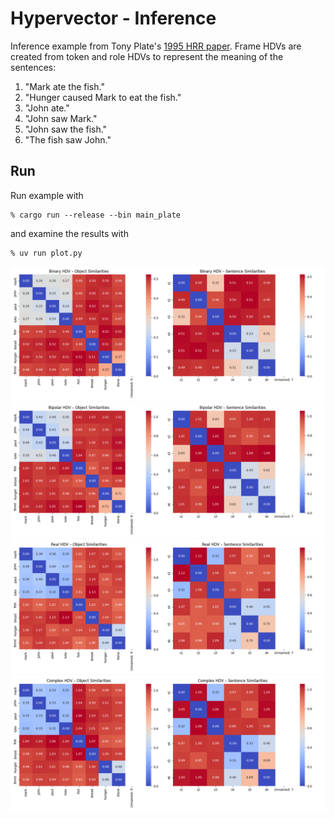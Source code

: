 # Hypervector - Inference

Inference example from Tony Plate's [1995 HRR paper](https://www.researchgate.net/publication/5589577_Holographic_Reduced_Representations). Frame HDVs are created from token and role HDVs to represent the meaning
of the sentences:

1. "Mark ate the fish."
1. "Hunger caused Mark to eat the fish."
1. "John ate."
1. "John saw Mark."
1. "John saw the fish."
1. "The fish saw John."

Run
-----

Run example with
```
% cargo run --release --bin main_plate
```

and examine the results with

```
% uv run plot.py
```
![PNG](https://github.com/jesper-olsen/hypervector/blob/master/ASSETS/binary_hdv_combined.png)
![PNG](https://github.com/jesper-olsen/hypervector/blob/master/ASSETS/bipolar_hdv_combined.png)
![PNG](https://github.com/jesper-olsen/hypervector/blob/master/ASSETS/real_hdv_combined.png)
![PNG](https://github.com/jesper-olsen/hypervector/blob/master/ASSETS/complex_hdv_combined.png)
